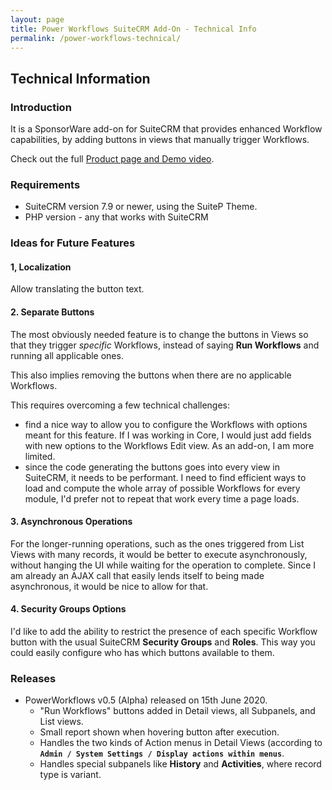 ```yaml
---
layout: page
title: Power Workflows SuiteCRM Add-On - Technical Info
permalink: /power-workflows-technical/
---
```


## Technical Information

### Introduction

It is a SponsorWare add-on for SuiteCRM that provides enhanced Workflow capabilities, 
by adding buttons in views that manually trigger Workflows.

Check out the full [Product page and Demo video](/power-workflows).

### Requirements

* SuiteCRM version 7.9 or newer, using the SuiteP Theme.
* PHP version - any that works with SuiteCRM

### Ideas for Future Features

#### 1, Localization

Allow translating the button text.

#### 2. Separate Buttons

The most obviously needed feature is to change the buttons in Views so that they trigger 
_specific_ Workflows, instead of saying **Run Workflows** and running all applicable ones.

This also implies removing the buttons when there are no applicable Workflows.

This requires overcoming a few technical challenges:

* find a nice way to allow you to configure the Workflows with options meant for this feature. 
If I was working in Core, I would just add fields with new options to the Workflows Edit view.
As an add-on, I am more limited.
* since the code generating the buttons goes into every view in SuiteCRM, it needs to be performant.
I need to find efficient ways to load and compute the whole array of possible Workflows for 
every module, I'd prefer not to repeat that work every time a page loads.  

#### 3. Asynchronous Operations

For the longer-running operations, such as the ones triggered from List Views with many records, 
it would be better to execute asynchronously, without hanging the UI while waiting for the 
operation to complete. Since I am already an AJAX call that easily lends itself to being 
made asynchronous, it would be nice to allow for that.  

#### 4. Security Groups Options

I'd like to add the ability to restrict the presence of each specific Workflow button with 
the usual SuiteCRM **Security Groups** and **Roles**. This way you could easily configure who has
which buttons available to them.  

### Releases

* PowerWorkflows v0.5 (Alpha) released on 15th June 2020.
    * "Run Workflows" buttons added in Detail views, all Subpanels, and List views.
    * Small report shown when hovering button after execution.
    * Handles the two kinds of Action menus in Detail Views (according 
    to **`Admin / System Settings / Display actions within menus`**.
    * Handles special subpanels like **History** and **Activities**, where record type is variant.

